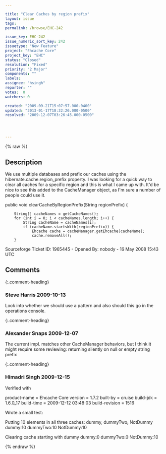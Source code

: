 ```yaml
---

title: "Clear Caches by region prefix"
layout: issue
tags: 
permalink: /browse/EHC-242

issue_key: EHC-242
issue_numeric_sort_key: 242
issuetype: "New Feature"
project: "Ehcache Core"
project_key: "EHC"
status: "Closed"
resolution: "Fixed"
priority: "2 Major"
components: ""
labels: 
assignee: "hsingh"
reporter: ""
votes:  0
watchers: 0

created: "2009-09-21T15:07:57.000-0400"
updated: "2013-01-17T18:32:26.000-0500"
resolved: "2009-12-07T03:26:45.000-0500"




---
```


{% raw %}

## Description

<div markdown="1" class="description">

We use multiple databases and prefix our caches using the hibernate.cache.region\_prefix property. I was looking for a quick way to clear all caches for a specific region and this is what I came up with. It'd be nice to see this added to the CacheManager object, as I'm sure a number of people could use it.



   public void clearCacheByRegionPrefix(String regionPrefix) \{

        String[] cacheNames = getCacheNames();
        for (int i = 0; i < cacheNames.length; i++) {
            String cacheName = cacheNames[i];
            if (cacheName.startsWith(regionPrefix)) {
                Ehcache cache = cacheManager.getEhcache(cacheName);
                cache.removeAll();
        }

Sourceforge Ticket ID: 1965445 - Opened By: nobody - 16 May 2008 15:43 UTC

</div>

## Comments


{:.comment-heading}
### **Steve Harris** <span class="date">2009-10-13</span>

<div markdown="1" class="comment">

Look into whether we should use a pattern and also should this go in the operations console.

</div>


{:.comment-heading}
### **Alexander Snaps** <span class="date">2009-12-07</span>

<div markdown="1" class="comment">

The current impl. matches other CacheManager behaviors, but I think it might require some reviewing: returning silently on null or empty string prefix 

</div>


{:.comment-heading}
### **Himadri Singh** <span class="date">2009-12-15</span>

<div markdown="1" class="comment">

Verified with 

product-name    = Ehcache Core
version         = 1.7.2
built-by        = cruise
build-jdk       = 1.6.0\_17
build-time      = 2009-12-12 03:48:03
build-revision  = 1516

Wrote a small test:

Putting 10 elements in all three caches: dummy, dummyTwo, NotDummy
dummy:10
dummyTwo:10
NotDummy:10

Clearing cache starting with dummy
dummy:0
dummyTwo:0
NotDummy:10

</div>



{% endraw %}
